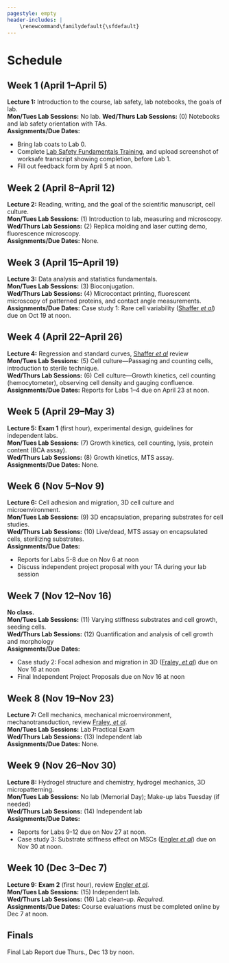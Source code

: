 ```yaml
---
pagestyle: empty
header-includes: |
    \renewcommand\familydefault{\sfdefault}
---
```


# Schedule

## Week 1 (April 1–April 5)

**Lecture 1:** Introduction to the course, lab safety, lab notebooks, the goals of lab.  
**Mon/Tues Lab Sessions:** No lab.
**Wed/Thurs Lab Sessions:** (0) Notebooks and lab safety orientation with TAs.  
**Assignments/Due Dates:**

- Bring lab coats to Lab 0.
- Complete [Lab Safety Fundamentals Training](https://worksafe.ucla.edu/), and upload screenshot of worksafe transcript showing completion, before Lab 1.
- Fill out feedback form by April 5 at noon.

## Week 2 (April 8–April 12)

**Lecture 2:** Reading, writing, and the goal of the scientific manuscript, cell culture.  
**Mon/Tues Lab Sessions:** (1) Introduction to lab, measuring and microscopy.  
**Wed/Thurs Lab Sessions:** (2) Replica molding and laser cutting demo, fluorescence microscopy.  
**Assignments/Due Dates:** None.

## Week 3 (April 15–April 19)

**Lecture 3:** Data analysis and statistics fundamentals.  
**Mon/Tues Lab Sessions:** (3) Bioconjugation.  
**Wed/Thurs Lab Sessions:** (4) Microcontact printing, fluorescent microscopy of patterned proteins, and contact angle measurements.  
**Assignments/Due Dates:** Case study 1: Rare cell variability ([Shaffer *et al*](https://www.nature.com/articles/nature22794)) due on Oct 19 at noon.

## Week 4 (April 22–April 26)

**Lecture 4:** Regression and standard curves, [Shaffer *et al*](https://www.nature.com/articles/nature22794) review  
**Mon/Tues Lab Sessions:** (5) Cell culture—Passaging and counting cells, introduction to sterile technique.  
**Wed/Thurs Lab Sessions:** (6) Cell culture—Growth kinetics, cell counting (hemocytometer), observing cell density and gauging confluence.  
**Assignments/Due Dates:** Reports for Labs 1–4 due on April 23 at noon.

## Week 5 (April 29–May 3)

**Lecture 5:** **Exam 1** (first hour), experimental design, guidelines for independent labs.  
**Mon/Tues Lab Sessions:** (7) Growth kinetics, cell counting, lysis, protein content (BCA assay).  
**Wed/Thurs Lab Sessions:** (8) Growth kinetics, MTS assay.  
**Assignments/Due Dates:** None.

## Week 6 (Nov 5–Nov 9)

**Lecture 6:** Cell adhesion and migration, 3D cell culture and microenvironment.  
**Mon/Tues Lab Sessions:** (9) 3D encapsulation, preparing substrates for cell studies.  
**Wed/Thurs Lab Sessions:** (10) Live/dead, MTS assay on encapsulated cells, sterilizing substrates.  
**Assignments/Due Dates:**

- Reports for Labs 5-8 due on Nov 6 at noon
- Discuss independent project proposal with your TA during your lab session

## Week 7 (Nov 12–Nov 16)

**No class.**  
**Mon/Tues Lab Sessions:** (11) Varying stiffness substrates and cell growth, seeding cells.  
**Wed/Thurs Lab Sessions:** (12) Quantification and analysis of cell growth and morphology  
**Assignments/Due Dates:**

- Case study 2: Focal adhesion and migration in 3D ([Fraley, *et al*](https://dx.doi.org/10.1038%2Fncb2062)) due on Nov 16 at noon
- Final Independent Project Proposals due on Nov 16 at noon

## Week 8 (Nov 19–Nov 23)

**Lecture 7:** Cell mechanics, mechanical microenvironment, mechanotransduction, review [Fraley, *et al*](https://dx.doi.org/10.1038%2Fncb2062).  
**Mon/Tues Lab Sessions:** Lab Practical Exam  
**Wed/Thurs Lab Sessions:** (13) Independent lab  
**Assignments/Due Dates:** None.

## Week 9 (Nov 26–Nov 30)

**Lecture 8:** Hydrogel structure and chemistry, hydrogel mechanics, 3D micropatterning.  
**Mon/Tues Lab Sessions:** No lab (Memorial Day); Make-up labs Tuesday (if needed)  
**Wed/Thurs Lab Sessions:** (14) Independent lab  
**Assignments/Due Dates:**

- Reports for Labs 9-12 due on Nov 27 at noon.
- Case study 3: Substrate stiffness effect on MSCs ([Engler *et al*](https://doi.org/10.1016/j.cell.2006.06.044)) due on Nov 30 at noon.

## Week 10 (Dec 3–Dec 7)

**Lecture 9:** **Exam 2** (first hour), review [Engler *et al*](https://doi.org/10.1016/j.cell.2006.06.044).  
**Mon/Tues Lab Sessions:** (15) Independent lab.  
**Wed/Thurs Lab Sessions:** (16) Lab clean-up. *Required*.  
**Assignments/Due Dates:** Course evaluations must be completed online by Dec 7 at noon.

## Finals

Final Lab Report due Thurs., Dec 13 by noon.
